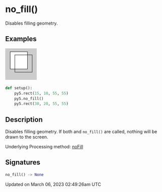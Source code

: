 # no_fill()

Disables filling geometry.

## Examples

<div class="example-table">

<div class="example-row"><div class="example-cell-image">

![example picture for no_fill()](/images/reference/Sketch_no_fill_0.png)

</div><div class="example-cell-code">

```python
def setup():
    py5.rect(15, 10, 55, 55)
    py5.no_fill()
    py5.rect(30, 20, 55, 55)
```

</div></div>

</div>

## Description

Disables filling geometry. If both [](sketch_no_stroke) and `no_fill()` are called, nothing will be drawn to the screen.

Underlying Processing method: [noFill](https://processing.org/reference/noFill_.html)

## Signatures

```python
no_fill() -> None
```

Updated on March 06, 2023 02:49:26am UTC
